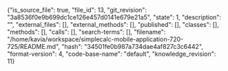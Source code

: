 {"is_source_file": true, "file_id": 13, "git_revision": "3a8536f0e9b699dc1ce126e457d0141e679e21a5", "state": 1, "description": "", "external_files": [], "external_methods": [], "published": [], "classes": [], "methods": [], "calls": [], "search-terms": [], "filename": "/home/kavia/workspace/simplecalc-mobile-application-720-725/README.md", "hash": "34501fe0b987a734dae4af827c3c6442", "format-version": 4, "code-base-name": "default", "knowledge_revision": 11}